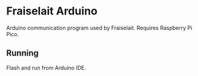 # Fraiselait Arduino

Arduino communication program used by Fraiselait. Requires Raspberry Pi Pico.

## Running

Flash and run from Arduino IDE.
